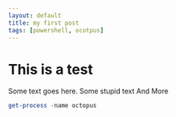 ```yaml
---
layout: default
title: my first post
tags: [powershell, ocotpus]
---
```

# This is a test

Some text goes here.
Some stupid text
And More

```powershell
get-process -name octopus
```